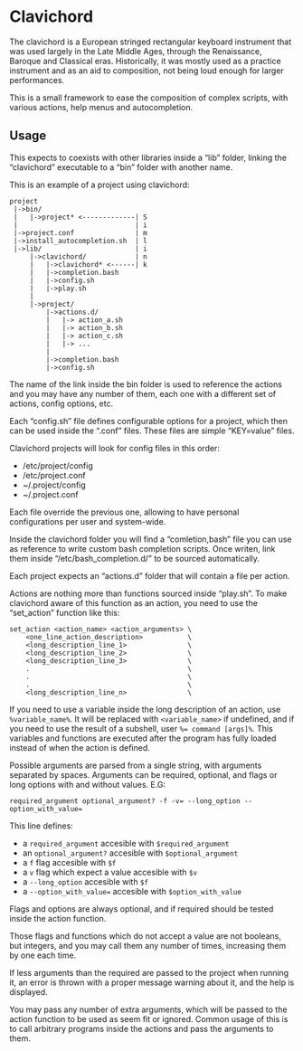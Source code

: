 Clavichord
==========

The clavichord is a European stringed rectangular keyboard instrument that was
used largely in the Late Middle Ages, through the Renaissance, Baroque and
Classical eras. Historically, it was mostly used as a practice instrument and
as an aid to composition, not being loud enough for larger performances.

This is a small framework to ease the composition of complex scripts, with
various actions, help menus and autocompletion.

Usage
-----

This expects to coexists with other libraries inside a “lib” folder, linking
the “clavichord” executable to a “bin” folder with another name.

This is an example of a project using clavichord:

    project
     |->bin/
     |   |->project* <-------------| S
     |                             | i
     |->project.conf               | m
     |->install_autocompletion.sh  | l
     |->lib/                       | i
         |->clavichord/            | n
         |   |->clavichord* <------| k
         |   |->completion.bash
         |   |->config.sh
         |   |->play.sh
         |
         |->project/
             |->actions.d/
             |   |-> action_a.sh
             |   |-> action_b.sh
             |   |-> action_c.sh
             |   |-> ...
             |
             |->completion.bash
             |->config.sh

The name of the link inside the bin folder is used to reference the
actions and you may have any number of them, each one with a different set
of actions, config options, etc.

Each “config.sh” file defines configurable options for a project, which
then can be used inside the “.conf” files. These files are simple
“KEY=value” files.

Clavichord projects will look for config files in this order:

* /etc/project/config
* /etc/project.conf
* ~/.project/config
* ~/.project.conf

Each file override the previous one, allowing to have personal
configurations per user and system-wide.

Inside the clavichord folder you will find a “comletion,bash” file you can
use as reference to write custom bash completion scripts. Once writen,
link them inside “/etc/bash_completion.d/” to be sourced automatically.

Each project expects an “actions.d” folder that will contain a file per action.

Actions are nothing more than functions sourced inside “play.sh”. To make
clavichord aware of this function as an action, you need to use the
“set_action” function like this:

```
set_action <action_name> <action_arguments> \
    <one_line_action_description>           \
    <long_description_line_1>               \
    <long_description_line_2>               \
    <long_description_line_3>               \
    .                                       \
    .                                       \
    .                                       \
    <long_description_line_n>               \
```

If you need to use a variable inside the long description of an action,
use `%variable_name%`. It will be replaced with `<variable_name>` if undefined,
and if you need to use the result of a subshell, user `%= command [args]%`.
This variables and functions are executed after the program has fully loaded
instead of when the action is defined.

Possible arguments are parsed from a single string, with arguments
separated by spaces. Arguments can be required, optional, and flags or
long options with and without values. E.G:

`required_argument optional_argument? -f -v= --long_option --option_with_value=`

This line defines:

* a `required_argument` accesible with `$required_argument`
* an `optional_argument?` accesible with `$optional_argument`
* a `f` flag accesible with `$f`
* a `v` flag which expect a value accesible with `$v`
* a `--long_option` accesible with `$f`
* a `--option_with_value=` accesible with `$option_with_value`

Flags and options are always optional, and if required should be tested
inside the action function.

Those flags and functions which do not accept a value are not booleans,
but integers, and you may call them any number of times, increasing them
by one each time.

If less arguments than the required are passed to the project when running it,
an error is thrown with a proper message warning about it, and the help is
displayed.

You may pass any number of extra arguments, which will be passed to the
action function to be used as seem fit or ignored. Common usage of this is
to call arbitrary programs inside the actions and pass the arguments to
them.

